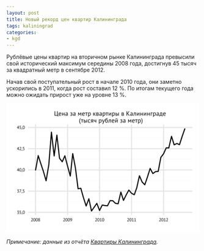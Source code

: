 ```yaml
---
layout: post
title: Новый рекорд цен квартир Калининграда
tags: kaliningrad
categories:
- kgd
---
```


Рублёвые цены квартир на вторичном рынке Калининграда превысили свой исторический максимум середины 2008 года, достигнув 45 тысяч за квадратный метр в сентябре 2012.

Начав свой поступательный рост в начале 2010 года, они заметно ускорились в 2011, когда рост составил 12 %. По итогам текущего года можно ожидать прирост уже на уровне 13 %.

![Средняя цена квартиры на вторичном рынке Калининграда](/images/kgd_rur_sqm.svg)

*Примечание: данные из отчёта [Квартиры Калининграда](/shop.html#!/~/product/id=13926963).*
